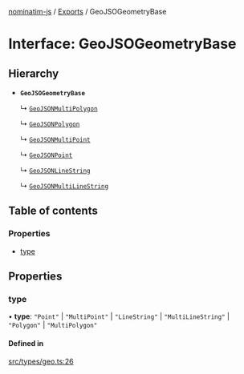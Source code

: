 [nominatim-js](../README.md) / [Exports](../modules.md) / GeoJSOGeometryBase

# Interface: GeoJSOGeometryBase

## Hierarchy

- **`GeoJSOGeometryBase`**

  ↳ [`GeoJSONMultiPolygon`](GeoJSONMultiPolygon.md)

  ↳ [`GeoJSONPolygon`](GeoJSONPolygon.md)

  ↳ [`GeoJSONMultiPoint`](GeoJSONMultiPoint.md)

  ↳ [`GeoJSONPoint`](GeoJSONPoint.md)

  ↳ [`GeoJSONLineString`](GeoJSONLineString.md)

  ↳ [`GeoJSONMultiLineString`](GeoJSONMultiLineString.md)

## Table of contents

### Properties

- [type](GeoJSOGeometryBase.md#type)

## Properties

### type

• **type**: ``"Point"`` \| ``"MultiPoint"`` \| ``"LineString"`` \| ``"MultiLineString"`` \| ``"Polygon"`` \| ``"MultiPolygon"``

#### Defined in

[src/types/geo.ts:26](https://github.com/blksnk/nominatim-js/blob/2f25718/src/types/geo.ts#L26)
